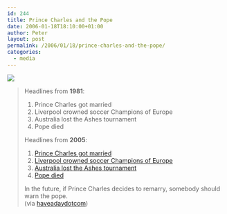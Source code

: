 ```yaml
---
id: 244
title: Prince Charles and the Pope
date: 2006-01-18T18:10:00+01:00
author: Peter
layout: post
permalink: /2006/01/18/prince-charles-and-the-pope/
categories:
  - media
---
```

![](https://static.flickr.com/16/88248772_151b95ae7a.jpg)

> Headlines from **1981**:
> 
>   1. Prince Charles got married 
>   2. Liverpool crowned soccer Champions of Europe 
>   3. Australia lost the Ashes tournament 
>   4. Pope died 
> 
> Headlines from **2005**:
> 
>   1. [Prince Charles got married](http://www.royalty.nu/Europe/England/Windsor/Charles.html) 
>   2. [Liverpool crowned soccer Champions of Europe](http://news.bbc.co.uk/sport1/hi/football/europe/4573159.stm) 
>   3. [Australia lost the Ashes tournament](http://newswww.bbc.net.uk/sport1/hi/cricket/ashes_2005/4239192.stm) 
>   4. [Pope died](http://www.cnn.com/2005/WORLD/europe/04/02/pope.dies/) 
> 
> In the future, if Prince Charles decides to remarry, somebody should warn the pope.  
> (via [haveadaydotcom](http://haveadaydotcom.blogspot.com/2006_01_01_haveadaydotcom_archive.html#113757323399175116))
